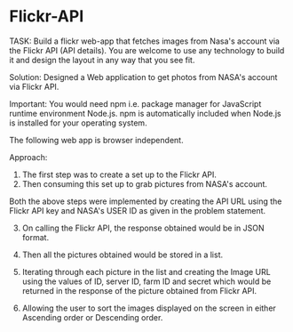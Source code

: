 # Flickr-API

TASK:
Build a flickr web-app that fetches images from Nasa's account via the Flickr API (API details).
You are welcome to use any technology to build it and design the layout in any way that you see fit.

Solution:
Designed a Web application to get photos from NASA's account via Flickr API.

Important: You would need npm i.e. package manager for JavaScript runtime environment Node.js. npm is automatically included when 
Node.js is installed for your operating system.

The following web app is browser independent.

Approach:
1) The first step was to create a set up to the Flickr API.
2) Then consuming this set up to grab pictures from NASA's account.

Both the above steps were implemented by creating the API URL using the Flickr API key and NASA's USER ID 
as given in the problem statement.

3) On calling the Flickr API, the response obtained would be in JSON format.

4) Then all the pictures obtained would be stored in a list.

5) Iterating through each picture in the list and creating the Image URL using the values of ID, server ID, farm ID and secret
which would be returned in the response of the picture obtained from Flickr API.

6) Allowing the user to sort the images displayed on the screen in either Ascending order or Descending order.
